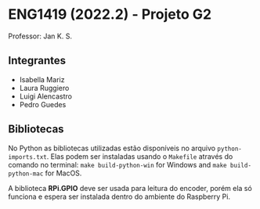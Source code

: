 # ENG1419 (2022.2) - Projeto G2

Professor: Jan K. S.

## Integrantes

- Isabella Mariz
- Laura Ruggiero
- Luigi Alencastro
- Pedro Guedes

## Bibliotecas

No Python as bibliotecas utilizadas estão disponíveis no arquivo `python-imports.txt`. Elas podem ser instaladas usando o `Makefile` através do comando no terminal: `make build-python-win` for Windows and `make build-python-mac` for MacOS.

A biblioteca **RPi.GPIO** deve ser usada para leitura do encoder, porém ela só funciona e espera ser instalada dentro do ambiente do Raspberry Pi.
